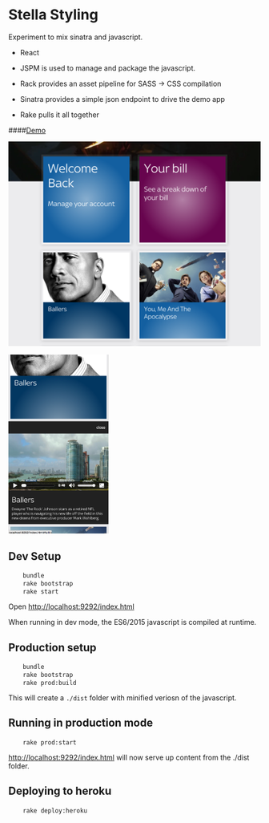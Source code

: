 # Stella Styling

Experiment to mix sinatra and javascript.
  
  - React 
  
  - JSPM is used to manage and package the javascript.
  
  - Rack provides an asset pipeline for SASS -> CSS compilation
  
  - Sinatra provides a simple json endpoint to drive the demo app
  
  - Rake pulls it all together
  
  
####[Demo](https://vast-journey-2015.herokuapp.com/index.html)
 
<a href="https://vast-journey-2015.herokuapp.com/index.html"><img src="https://raw.githubusercontent.com/coder36/stella/master/public/img/screenshot1.png"/></a>

<a href="https://vast-journey-2015.herokuapp.com/index.html"><img src="https://raw.githubusercontent.com/coder36/stella/master/public/img/screenshot2.png" style="max-width: 200px"/></a>


## Dev Setup

        bundle
        rake bootstrap
        rake start

Open [http://localhost:9292/index.html](http://localhost:9292/index.html)

When running in dev mode, the ES6/2015 javascript is compiled at runtime.

## Production setup

        bundle
        rake bootstrap
        rake prod:build
        
This will create a `./dist` folder with minified veriosn of the javascript.

## Running in production mode

        rake prod:start
 
[http://localhost:9292/index.html](http://localhost:9292/index.html) will now serve up content from the ./dist folder.  


## Deploying to heroku

        rake deploy:heroku
